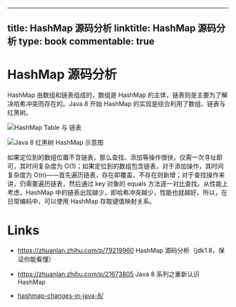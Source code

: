 
---
title: HashMap 源码分析
linktitle: HashMap 源码分析
type: book
commentable: true
---

# HashMap 源码分析

HashMap 由数组和链表组成的，数组是 HashMap 的主体，链表则是主要为了解决哈希冲突而存在的。Java 8 开始 HashMap 的实现是综合利用了数组、链表与红黑树。

![HashMap Table 与 链表](https://assets.ng-tech.icu/superbed/2021/07/16/60f15fd95132923bf833a63f.jpg)

![Java 8 红黑树 HashMap 示意图](https://assets.ng-tech.icu/superbed/2021/07/16/60f18c835132923bf83378cd.jpg)

如果定位到的数组位置不含链表，那么查找、添加等操作很快，仅需一次寻址即可，其时间复杂度为 O(1)；如果定位到的数组包含链表，对于添加操作，其时间复杂度为 O(n)——首先遍历链表，存在即覆盖，不存在则新增；对于查找操作来讲，仍需要遍历链表，然后通过 key 对象的 equals 方法逐一对比查找。从性能上考虑，HashMap 中的链表出现越少，即哈希冲突越少，性能也就越好。所以，在日常编码中，可以使用 HashMap 存取键值映射关系。

# Links

- https://zhuanlan.zhihu.com/p/79219960 HashMap 源码分析（jdk1.8，保证你能看懂）

- https://zhuanlan.zhihu.com/p/21673805 Java 8 系列之重新认识 HashMap

- [hashmap-changes-in-java-8/](https://examples.javacodegeeks.com/core-java/util/hashmap/hashmap-changes-in-java-8/)

    